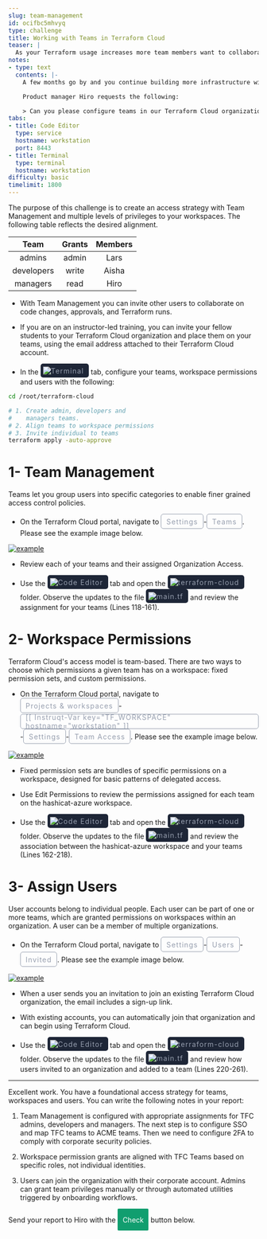 ```yaml
---
slug: team-management
id: ocifbc5mhvyq
type: challenge
title: Working with Teams in Terraform Cloud
teaser: |
  As your Terraform usage increases more team members want to collaborate. Create teams, add users and implement granular permissions.
notes:
- type: text
  contents: |-
    A few months go by and you continue building more infrastructure with Terraform Cloud. The devops team are all familiar with Terraform, but some members are unable to access the Terraform Cloud organization.

    Product manager Hiro requests the following:

    > Can you please configure teams in our Terraform Cloud organization? Please grant me read access to your workspace. And also, setup admin access for Lars and development privileges to Aisha.
tabs:
- title: Code Editor
  type: service
  hostname: workstation
  port: 8443
- title: Terminal
  type: terminal
  hostname: workstation
difficulty: basic
timelimit: 1800
---
```

<style>
  v {
    display: inline-flex;
    color: white;
    background-color: rgb(17, 158, 111);
    align-items: center;
    justify-content: center;
    font-size: 14px;
    padding: 10px;
    border-radius: 2px;
    height: 24px;
  }

  r {
    display: inline-flex;
    color: white;
    background-color: #c73445;
    align-items: center;
    justify-content: center;
    font-size: 14px;
    padding: 10px;
    border-radius: 2px;
    height: 24px;
  }

  m {
    display: inline-flex;
    color: white;
    background-color: #584ED5;
    align-items: center;
    justify-content: center;
    font-size: 14px;
    padding: 10px;
    border-radius: 2px;
    height: 24px;
  }

  x {
    display: inline-flex;
    border-radius: 5px;
    border: 1px solid rgba(151,159,175,1);
    /* background-color: rgba(151,159,175,1); */
    /* background-color: rgba(30,38,55,1); */
    color: rgba(151,159,175,1);
    padding: 2px 10px 2px 10px;
    font-size: 14px;
    letter-spacing: 1.2px;
    align-items: center;
    justify-content: center;
    height: 24px;
  }

  t {
    display: inline-flex;
    border-radius: 5px;
    background-color: rgba(30,38,55,1);
    color: rgba(151,159,175,1);
    padding: 2px 10px 2px 5px;
    font-size: 14px;
    letter-spacing: 1.2px;
    align-items: center;
    justify-content: center;
    height: 24px;
  }

  t > img {
    display: inline-block;
  }

/*
  Lightbox credit: Alex Rosenkranz
  https://gist.github.com/arosenkranz/3359c65fbfda36f17f622ff624b74aea
*/

.lightbox {
  display: none;
  position: fixed;
  justify-content: center;
  align-items: center;
  z-index: 999;
  top: 0;
  left: 0;
  right: 0;
  bottom: 0;
  padding: 1rem;
  background: rgba(0, 0, 0, 0.8);
}

.lightbox:target {
  display: flex;
}

.lightbox img {
  max-height: 100%
}
</style>

The purpose of this challenge is to create an access strategy with Team Management and multiple levels of privileges to your workspaces. The following table reflects the desired alignment.

|    Team    | Grants | Members |
| :--------: | :----: | :-----: |
|   admins   | admin  |  Lars   |
| developers | write  |  Aisha  |
|  managers  |  read  |  Hiro   |

- With Team Management you can invite other users to collaborate on code changes, approvals, and Terraform runs.

- If you are on an instructor-led training, you can invite your fellow students to your Terraform Cloud organization and place them on your teams, using the email address attached to their Terraform Cloud account.

- In the <t><img src="../assets/shell.png"/>Terminal</t> tab, configure your teams, workspace permissions and users with the following:

```bash
cd /root/terraform-cloud

# 1. Create admin, developers and
#    managers teams.
# 2. Align teams to workspace permissions
# 3. Invite individual to teams
terraform apply -auto-approve


```

1- Team Management
===
Teams let you group users into specific categories to enable finer grained access control policies.

- On the Terraform Cloud portal, navigate to <x>Settings</x>-<x>Teams</x>. Please see the example image below.

<a href="#org_teams">
  <img alt="example" src="../assets/org_teams.png" />
</a>

<a href="#" class="lightbox" id="org_teams">
  <img alt="example" src="../assets/org_teams.png" />
</a>

- Review each of your teams and their assigned Organization Access.

- Use the <t><img src="../assets/web.png"/>Code Editor</t> tab and open the <t><img src="../assets/folder.png"/>terraform-cloud</t> folder. Observe the updates to the file <t><img src="../assets/tf-icon.png"/>main.tf</t> and review the assignment for your teams (Lines 118-161).

2- Workspace Permissions
===
Terraform Cloud's access model is team-based. There are two ways to choose which permissions a given team has on a workspace: fixed permission sets, and custom permissions.

- On the Terraform Cloud portal, navigate to <x>Projects & workspaces</x>-<x>[[ Instruqt-Var key="TF_WORKSPACE" hostname="workstation" ]]</x>-<x>Settings</x>-<x>Team Access</x>. Please see the example image below.

<a href="#workspace_teams">
  <img alt="example" src="../assets/workspace_teams.png" />
</a>

<a href="#" class="lightbox" id="workspace_teams">
  <img alt="example" src="../assets/workspace_teams.png" />
</a>

- Fixed permission sets are bundles of specific permissions on a workspace, designed for basic patterns of delegated access.

- Use Edit Permissions to review the permissions assigned for each team on the hashicat-azure workspace.

- Use the <t><img src="../assets/web.png"/>Code Editor</t> tab and open the <t><img src="../assets/folder.png"/>terraform-cloud</t> folder. Observe the updates to the file <t><img src="../assets/tf-icon.png"/>main.tf</t> and review the association between the hashicat-azure workspace and your teams (Lines 162-218).

3- Assign Users
===
User accounts belong to individual people. Each user can be part of one or more teams, which are granted permissions on workspaces within an organization. A user can be a member of multiple organizations.

- On the Terraform Cloud portal, navigate to <x>Settings</x>-<x>Users</x>-<x>Invited</x>. Please see the example image below.

<a href="#users_invited">
  <img alt="example" src="../assets/users_invited.png" />
</a>

<a href="#" class="lightbox" id="users_invited">
  <img alt="example" src="../assets/users_invited.png" />
</a>

- When a user sends you an invitation to join an existing Terraform Cloud organization, the email includes a sign-up link.

- With existing accounts, you can automatically join that organization and can begin using Terraform Cloud.

- Use the <t><img src="../assets/web.png"/>Code Editor</t> tab and open the <t><img src="../assets/folder.png"/>terraform-cloud</t> folder. Observe the updates to the file <t><img src="../assets/tf-icon.png"/>main.tf</t> and review how users invited to an organization and added to a team (Lines 220-261).

---
Excellent work. You have a foundational access strategy for teams, workspaces and users. You can write the following notes in your report:

1. Team Management is configured with appropriate assignments for TFC admins, developers and managers. The next step is to configure SSO and map TFC teams to ACME teams. Then we need to configure 2FA to comply with corporate security policies.

2. Workspace permission grants are aligned with TFC Teams based on specific roles, not individual identities.

3. Users can join the organization with their corporate account. Admins can grant team privileges manually or through automated utilities triggered by onboarding workflows.

Send your report to Hiro with the <v>Check</v> button below.
